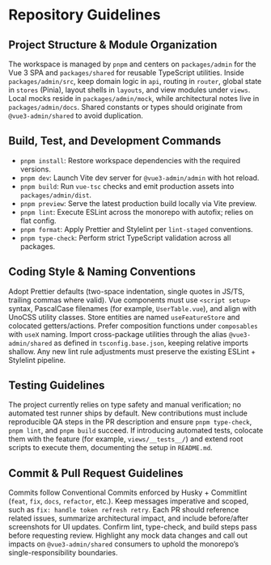 # Repository Guidelines

## Project Structure & Module Organization
The workspace is managed by `pnpm` and centers on `packages/admin` for the Vue 3 SPA and `packages/shared` for reusable TypeScript utilities. Inside `packages/admin/src`, keep domain logic in `api`, routing in `router`, global state in `stores` (Pinia), layout shells in `layouts`, and view modules under `views`. Local mocks reside in `packages/admin/mock`, while architectural notes live in `packages/admin/docs`. Shared constants or types should originate from `@vue3-admin/shared` to avoid duplication.

## Build, Test, and Development Commands
- `pnpm install`: Restore workspace dependencies with the required versions.
- `pnpm dev`: Launch Vite dev server for `@vue3-admin/admin` with hot reload.
- `pnpm build`: Run `vue-tsc` checks and emit production assets into `packages/admin/dist`.
- `pnpm preview`: Serve the latest production build locally via Vite preview.
- `pnpm lint`: Execute ESLint across the monorepo with autofix; relies on flat config.
- `pnpm format`: Apply Prettier and Stylelint per `lint-staged` conventions.
- `pnpm type-check`: Perform strict TypeScript validation across all packages.

## Coding Style & Naming Conventions
Adopt Prettier defaults (two-space indentation, single quotes in JS/TS, trailing commas where valid). Vue components must use `<script setup>` syntax, PascalCase filenames (for example, `UserTable.vue`), and align with UnoCSS utility classes. Store entities are named `useFeatureStore` and colocated getters/actions. Prefer composition functions under `composables` with `useX` naming. Import cross-package utilities through the alias `@vue3-admin/shared` as defined in `tsconfig.base.json`, keeping relative imports shallow. Any new lint rule adjustments must preserve the existing ESLint + Stylelint pipeline.

## Testing Guidelines
The project currently relies on type safety and manual verification; no automated test runner ships by default. New contributions must include reproducible QA steps in the PR description and ensure `pnpm type-check`, `pnpm lint`, and `pnpm build` succeed. If introducing automated tests, colocate them with the feature (for example, `views/__tests__/`) and extend root scripts to execute them, documenting the setup in `README.md`.

## Commit & Pull Request Guidelines
Commits follow Conventional Commits enforced by Husky + Commitlint (`feat`, `fix`, `docs`, `refactor`, etc.). Keep messages imperative and scoped, such as `fix: handle token refresh retry`. Each PR should reference related issues, summarize architectural impact, and include before/after screenshots for UI updates. Confirm lint, type-check, and build steps pass before requesting review. Highlight any mock data changes and call out impacts on `@vue3-admin/shared` consumers to uphold the monorepo’s single-responsibility boundaries.
